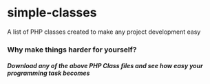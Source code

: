 # simple-classes
A list of PHP classes created to make any project development easy

### Why make things harder for yourself? 
##### Download any of the above PHP Class files and see how easy your programming task becomes

